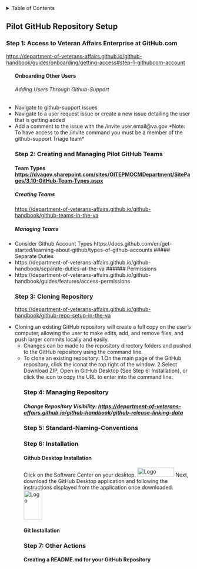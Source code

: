 <!-- TABLE OF CONTENTS -->
<details>
  <summary>Table of Contents</summary>
  <ol>
    
      
      <a href="#Pilot-GitHub-Repository-Setup">Pilot-GitHub-Repository-Setup</a>
      
        </div>  
      <a href="###Step-1:-Access-to-Veteran-Affairs-Enterprise-at-GitHub.com">VA Enterprise GitHub Access</a> 
      
        
       <a href="###Step 2: Creating and Managing Pilot GitHub Teams">Creating and Managing Pilot GitHub Teams</a>

       
        <a href="###Step-3:-Cloning-Repository">Cloning Repository</a>

       
        
       <a href="###Step-4:-Managing-Repository">Managing Repository</a> 

      
      <a href="###Step-5:-Standard-Naming-Conventions">Naming Conventions</a> 

      
      <a href="###Step-6:-Installation">Installation</a><ul><\li> </ul>
  
      
      <a href="###Step-7:-Other-Actions">Other Actions</a><ul><\li>

       </ol>
        
 
</details> 
        
## Pilot GitHub Repository Setup 
### Step 1: Access to Veteran Affairs Enterprise at GitHub.com 
https://department-of-veterans-affairs.github.io/github-handbook/guides/onboarding/getting-access#step-1-githubcom-account <ul>

#### Onboarding Other Users
###### Adding Users Through Github-Support
<li> Navigate to github-support issues </a>
<li> Navigate to a user request issue or create a new issue detailing the user that is getting added </a> 
<li> Add a comment to the issue with the /invite user.email@va.gov</a> 
    *Note: To have access to the /invite command you must be a member of the github-support Triage team* </a>


 ### Step 2: Creating and Managing Pilot GitHub Teams </a><ul>
#### Team Types https://dvagov.sharepoint.com/sites/OITEPMOCMDepartment/SitePages/3.10-GitHub-Team-Types.aspx </a>
##### Creating Teams </a>
 https://department-of-veterans-affairs.github.io/github-handbook/github-teams-in-the-va </a>
 ##### Managing Teams</a>
 <li>Consider Github Account Types
 https://docs.github.com/en/get-started/learning-about-github/types-of-github-accounts </a>
 ##### Separate Duties </a>
 <li>https://department-of-veterans-affairs.github.io/github-handbook/separate-duties-at-the-va </a>
 ###### Permissions </a>
 <li>https://department-of-veterans-affairs.github.io/github-handbook/guides/features/access-permissions </a>


### Step 3: Cloning Repository  <ul>
https://department-of-veterans-affairs.github.io/github-handbook/github-repo-setup-in-the-va </a>
<li>Cloning an existing GitHub repository will create a full copy on the user’s computer, allowing the user to make edits, </a>
add, and remove files, and push larger commits locally and easily. </a><ul>
<li>Changes can be made to the repository directory folders and pushed to the GitHub repository using the command line.  </a> 
<li>To clone an existing repository:</a> 
1.On the main page of the GitHub repository, click the iconat the top right of the window. </a> 
2.Select Download ZIP, Open in GitHub Desktop (See Step 6: Installation), or click the icon to copy the URL to enter into the command line. </a> 

### Step 4: Managing Repository </a>
##### Change Repository Visibility: https://department-of-veterans-affairs.github.io/github-handbook/github-release-linking-data </a>
  
### Step 5: Standard-Naming-Conventions </a>

### Step 6: Installation </a>
#### Github Desktop Installation </a>
Click on the Software Center on your desktop. </a>
<img src="https://user-images.githubusercontent.com/105750400/182799638-8b986305-3726-499f-92df-ae319d04c2c6.png" alt="Logo" width="100" height="25"> </a>
  Next, download the GitHub Desktop application and following the instructions displayed from the application once downloaded.</a>
  <img src="https://user-images.githubusercontent.com/105750400/182800055-dccd42af-a1ba-4c8b-9aa1-f3fde39f74e5.png" alt="Logo" width="50" height="80"> </a>

#### Git Installation </a>


### Step 7: Other Actions </a>
#### Creating a README.md for your GitHub Repository </a>
####

